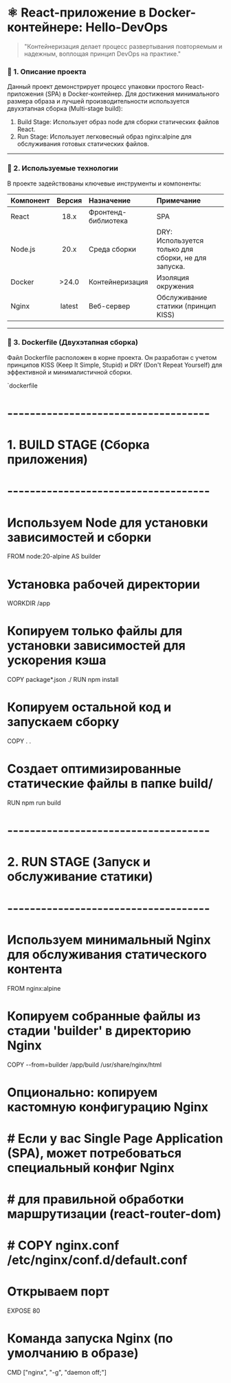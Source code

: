 # ⚛️ React-приложение в Docker-контейнере: Hello-DevOps

> "Контейнеризация делает процесс развертывания повторяемым и надежным, воплощая принцип DevOps на практике."

### 📝 1. Описание проекта

Данный проект демонстрирует процесс упаковки простого React-приложения (SPA) в Docker-контейнер. Для достижения минимального размера образа и лучшей производительности используется двухэтапная сборка (Multi-stage build):

1.  Build Stage: Использует образ node для сборки статических файлов React.
2.  Run Stage: Использует легковесный образ nginx:alpine для обслуживания готовых статических файлов.

---

### 🚀 2. Используемые технологии

В проекте задействованы ключевые инструменты и компоненты:

| Компонент | Версия | Назначение | Примечание |
| :--------- | :----: | :--------- | :--------- |
| React | 18.x   | Фронтенд-библиотека | SPA |
| Node.js| 20.x   | Среда сборки | DRY: Используется только для сборки, не для запуска. |
| Docker | >24.0  | Контейнеризация | Изоляция окружения |
| Nginx | latest | Веб-сервер | Обслуживание статики (принцип KISS) |

---

### 🧱 3. Dockerfile (Двухэтапная сборка)

Файл Dockerfile расположен в корне проекта. Он разработан с учетом принципов KISS (Keep It Simple, Stupid) и DRY (Don't Repeat Yourself) для эффективной и минималистичной сборки.

`dockerfile
# ------------------------------------
# 1. BUILD STAGE (Сборка приложения)
# ------------------------------------
# Используем Node для установки зависимостей и сборки
FROM node:20-alpine AS builder

# Установка рабочей директории
WORKDIR /app

# Копируем только файлы для установки зависимостей для ускорения кэша
COPY package*.json ./
RUN npm install

# Копируем остальной код и запускаем сборку
COPY . .
# Создает оптимизированные статические файлы в папке build/
RUN npm run build


# ------------------------------------
# 2. RUN STAGE (Запуск и обслуживание статики)
# ------------------------------------
# Используем минимальный Nginx для обслуживания статического контента
FROM nginx:alpine

# Копируем собранные файлы из стадии 'builder' в директорию Nginx
COPY --from=builder /app/build /usr/share/nginx/html

# Опционально: копируем кастомную конфигурацию Nginx
# # Если у вас Single Page Application (SPA), может потребоваться специальный конфиг Nginx
# # для правильной обработки маршрутизации (react-router-dom)
# # COPY nginx.conf /etc/nginx/conf.d/default.conf

# Открываем порт
EXPOSE 80

# Команда запуска Nginx (по умолчанию в образе)
CMD ["nginx", "-g", "daemon off;"]
